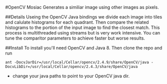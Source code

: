 #OpenCV Mosiac
Generates a similiar image using other images as pixels. 

##Details
Useing the OpenCV Java bindings we divide each image into tiles and calulate histograms for each quadrant. Then compare the related histograms to the portion of the input image to find the closest match. This process is multithreaded using streams but is very work intensive. You can tune the comparitor parameters to achieve faster but worse results.

##Install
To install you'll need OpenCV and Java 8. Then clone the repo and run
```
ant -DocvJarDir=/usr/local/Cellar/opencv/2.4.9/share/OpenCV/java -DocvLibDir=/usr/local/Cellar/opencv/2.4.3/share/OpenCV/java
```
* change your java paths to point to your OpenCV java dir.
